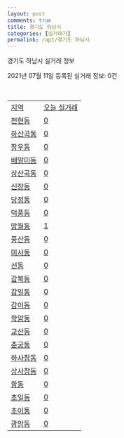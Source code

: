 ```yaml
---
layout: post
comments: true
title: 경기도 하남시
categories: [실거래가]
permalink: /apt/경기도 하남시
---
```


경기도 하남시 실거래 정보

2021년 07월 11일 등록된 실거래 정보: 0건

<script type="text/javascript">
  google.charts.load('current', {'packages':['corechart']});
  google.charts.setOnLoadCallback(drawChart);

  function drawChart() {
    var data = google.visualization.arrayToDataTable([['거래일', '매매', '전월세', '전매'], ['20-07', 262, 589, 1], ['20-08', 243, 575, 0], ['20-09', 178, 604, 0], ['20-10', 191, 553, 1], ['20-11', 254, 611, 1], ['20-12', 405, 636, 0], ['21-01', 392, 1026, 0], ['21-02', 185, 763, 0], ['21-03', 194, 754, 0], ['21-04', 134, 467, 1], ['21-05', 272, 474, 3], ['21-06', 92, 438, 9], ['21-07', 0, 47, 2]]);

    var options = {
      title: '최근 1년간 유형별 거래량 추이',
      legend: { position: 'bottom' }
    };

    var chart = new google.visualization.LineChart(document.getElementById('columnchart_material'));
    chart.draw(data, (options));
  }
</script>

<div id="columnchart_material" style="width: 95%; margin-left: -35px"></div>
<br>
<table class="sortable">
  <tr>
    <td><a href="#">지역</a></td>
    <td><a href="#">오늘 실거래</a></td>
  </tr>

  
  <tr class="item">
    <td><a href="경기도 하남시 천현동">천현동</a></td>
    <td><a href="경기도 하남시 천현동">0</a></td>
  </tr>
    

  <tr class="item">
    <td><a href="경기도 하남시 하산곡동">하산곡동</a></td>
    <td><a href="경기도 하남시 하산곡동">0</a></td>
  </tr>
    

  <tr class="item">
    <td><a href="경기도 하남시 창우동">창우동</a></td>
    <td><a href="경기도 하남시 창우동">0</a></td>
  </tr>
    

  <tr class="item">
    <td><a href="경기도 하남시 배알미동">배알미동</a></td>
    <td><a href="경기도 하남시 배알미동">0</a></td>
  </tr>
    

  <tr class="item">
    <td><a href="경기도 하남시 상산곡동">상산곡동</a></td>
    <td><a href="경기도 하남시 상산곡동">0</a></td>
  </tr>
    

  <tr class="item">
    <td><a href="경기도 하남시 신장동">신장동</a></td>
    <td><a href="경기도 하남시 신장동">0</a></td>
  </tr>
    

  <tr class="item">
    <td><a href="경기도 하남시 당정동">당정동</a></td>
    <td><a href="경기도 하남시 당정동">0</a></td>
  </tr>
    

  <tr class="item">
    <td><a href="경기도 하남시 덕풍동">덕풍동</a></td>
    <td><a href="경기도 하남시 덕풍동">0</a></td>
  </tr>
    

  <tr class="item">
    <td><a href="경기도 하남시 망월동">망월동</a></td>
    <td><a href="경기도 하남시 망월동">1</a></td>
  </tr>
    

  <tr class="item">
    <td><a href="경기도 하남시 풍산동">풍산동</a></td>
    <td><a href="경기도 하남시 풍산동">0</a></td>
  </tr>
    

  <tr class="item">
    <td><a href="경기도 하남시 미사동">미사동</a></td>
    <td><a href="경기도 하남시 미사동">0</a></td>
  </tr>
    

  <tr class="item">
    <td><a href="경기도 하남시 선동">선동</a></td>
    <td><a href="경기도 하남시 선동">0</a></td>
  </tr>
    

  <tr class="item">
    <td><a href="경기도 하남시 감북동">감북동</a></td>
    <td><a href="경기도 하남시 감북동">0</a></td>
  </tr>
    

  <tr class="item">
    <td><a href="경기도 하남시 감일동">감일동</a></td>
    <td><a href="경기도 하남시 감일동">0</a></td>
  </tr>
    

  <tr class="item">
    <td><a href="경기도 하남시 감이동">감이동</a></td>
    <td><a href="경기도 하남시 감이동">0</a></td>
  </tr>
    

  <tr class="item">
    <td><a href="경기도 하남시 학암동">학암동</a></td>
    <td><a href="경기도 하남시 학암동">0</a></td>
  </tr>
    

  <tr class="item">
    <td><a href="경기도 하남시 교산동">교산동</a></td>
    <td><a href="경기도 하남시 교산동">0</a></td>
  </tr>
    

  <tr class="item">
    <td><a href="경기도 하남시 춘궁동">춘궁동</a></td>
    <td><a href="경기도 하남시 춘궁동">0</a></td>
  </tr>
    

  <tr class="item">
    <td><a href="경기도 하남시 하사창동">하사창동</a></td>
    <td><a href="경기도 하남시 하사창동">0</a></td>
  </tr>
    

  <tr class="item">
    <td><a href="경기도 하남시 상사창동">상사창동</a></td>
    <td><a href="경기도 하남시 상사창동">0</a></td>
  </tr>
    

  <tr class="item">
    <td><a href="경기도 하남시 항동">항동</a></td>
    <td><a href="경기도 하남시 항동">0</a></td>
  </tr>
    

  <tr class="item">
    <td><a href="경기도 하남시 초일동">초일동</a></td>
    <td><a href="경기도 하남시 초일동">0</a></td>
  </tr>
    

  <tr class="item">
    <td><a href="경기도 하남시 초이동">초이동</a></td>
    <td><a href="경기도 하남시 초이동">0</a></td>
  </tr>
    

  <tr class="item">
    <td><a href="경기도 하남시 광암동">광암동</a></td>
    <td><a href="경기도 하남시 광암동">0</a></td>
  </tr>
    


</table>


    